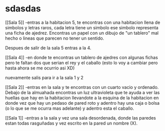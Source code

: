 #  sdasdas
[[Sala 5]]
-entras a la habitacion 5, te encontras con una habitacion llena de simbolos y letras raros, cada letra tiene un simbolo ese simbolo representa una ficha de ajedrez. Encontras un papel con un dibujo de "un tablero" mal hecho o lineas que parecen no tener un sentido.

Despues de salir de la sala 5 entras a la 4.

[[Sala 4]]
-en donde te encontras un tablero de ajedres con algunas fichas pero te faltan dos que serian el rey y el caballo (esto lo voy a cambiar pero hasta ahora se me ocurrio asi XD)

nuevamente salis para ir a la sala 1 y 2 

[[Sala 2]]
-entras en la sala y te encontras con un cuarto vacio y ordenado. Debajo de la almuahada encontras un luz ultravioleta que te ayuda a ver las huellas que hay en la habitacion llevandote a la esquina de la habitacion en donde vez que hay un pedaso de pared roto y adentro hay una caja o bolsa (o lo que se me ocurra mas adelante) y adentro esta el caballo.

[[Sala 1]]
-entras a la sala y vez una sala desordenada, donde las paredes estan todas rasguñadas y vez escrito en la pared un nombre (X).
